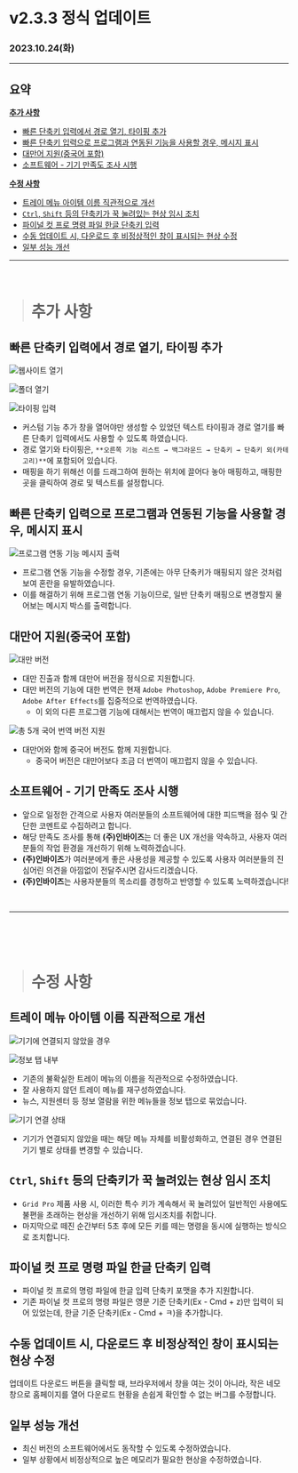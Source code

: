 # v2.3.3 정식 업데이트

### 2023.10.24(화)

---

## 요약

**[추가 사항](#추가-사항)**

- [빠른 단축키 입력에서 경로 열기, 타이핑 추가](#빠른-단축키-입력에서-경로-열기-타이핑-추가)
- [빠른 단축키 입력으로 프로그램과 연동된 기능을 사용할 경우, 메시지 표시](#빠른-단축키-입력으로-프로그램과-연동된-기능을-사용할-경우-메시지-표시)
- [대만어 지원(중국어 포함)](#대만어-지원중국어-포함)
- [소프트웨어 - 기기 만족도 조사 시행](#소프트웨어---기기-만족도-조사-시행)

**[수정 사항](#수정-사항)**

- [트레이 메뉴 아이템 이름 직관적으로 개선](#트레이-메뉴-아이템-이름-직관적으로-개선)
- [`Ctrl`, `Shift` 등의 단축키가 꾹 눌려있는 현상 임시 조치](#ctrl-shift-등의-단축키가-꾹-눌려있는-현상-임시-조치)
- [파이널 컷 프로 명령 파일 한글 단축키 입력](#파이널-컷-프로-명령-파일-한글-단축키-입력)
- [수동 업데이트 시, 다운로드 후 비정상적인 창이 표시되는 현상 수정](#수동-업데이트-시-다운로드-후-비정상적인-창이-표시되는-현상-수정)
- [일부 성능 개선](#일부-성능-개선)

---

<br />

> # 추가 사항

## 빠른 단축키 입력에서 경로 열기, 타이핑 추가

![웹사이트 열기](../assets/v2.3.3/open-path.gif)

![폴더 열기](../assets/v2.3.3/open-folder.gif)

![타이핑 입력](../assets/v2.3.3/text-typing.gif)

- 커스텀 기능 추가 창을 열어야만 생성할 수 있었던 텍스트 타이핑과 경로 열기를 빠른 단축키 입력에서도 사용할 수 있도록 하였습니다.
- 경로 열기와 타이핑은, `**오른쪽 기능 리스트 → 백그라운드 → 단축키 → 단축키 외(카테고리)**`에 포함되어 있습니다.
- 매핑을 하기 위해선 이를 드래그하여 원하는 위치에 끌어다 놓아 매핑하고, 매핑한 곳을 클릭하여 경로 및 텍스트를 설정합니다.

## 빠른 단축키 입력으로 프로그램과 연동된 기능을 사용할 경우, 메시지 표시

![프로그램 연동 기능 메시지 출력](../assets/v2.3.3/linked-functions.gif)

- 프로그램 연동 기능을 수정할 경우, 기존에는 아무 단축키가 매핑되지 않은 것처럼 보여 혼란을 유발하였습니다.
- 이를 해결하기 위해 프로그램 연동 기능이므로, 일반 단축키 매핑으로 변경할지 물어보는 메시지 박스를 출력합니다.

## 대만어 지원(중국어 포함)

![대만 버전](../assets/v2.3.3/taiwan-version.gif)

- 대만 진출과 함께 대만어 버전을 정식으로 지원합니다.
- 대만 버전의 기능에 대한 번역은 현재 `Adobe Photoshop`, `Adobe Premiere Pro`, `Adobe After Effects`를 집중적으로 번역하였습니다.
    - 이 외의 다른 프로그램 기능에 대해서는 번역이 매끄럽지 않을 수 있습니다.

![총 5개 국어 번역 버전 지원](../assets/v2.3.3/translate-5.png)

- 대만어와 함께 중국어 버전도 함께 지원합니다.
    - 중국어 버전은 대만어보다 조금 더 번역이 매끄럽지 않을 수 있습니다.

## 소프트웨어 - 기기 만족도 조사 시행

- 앞으로 일정한 간격으로 사용자 여러분들의 소프트웨어에 대한 피드백을 점수 및 간단한 코멘트로 수집하려고 합니다.
- 해당 만족도 조사를 통해 **(주)인바이즈**는 더 좋은 UX 개선을 약속하고, 사용자 여러분들의 작업 환경을 개선하기 위해 노력하겠습니다.
- **(주)인바이즈**가 여러분에게 좋은 사용성을 제공할 수 있도록 사용자 여러분들의 진심어린 의견을 아낌없이 전달주시면 감사드리겠습니다.
- **(주)인바이즈**는 사용자분들의 목소리를 경청하고 반영할 수 있도록 노력하겠습니다!

<br />

---

<br />
<br />
<br />

> # 수정 사항

## 트레이 메뉴 아이템 이름 직관적으로 개선

![기기에 연결되지 않았을 경우](../assets/v2.3.3/not-connected.png)

![정보 탭 내부](../assets/v2.3.3/information-tab.png)

- 기존의 불확실한 트레이 메뉴의 이름을 직관적으로 수정하였습니다.
- 잘 사용하지 않던 트레이 메뉴를 재구성하였습니다.
- 뉴스, 지원센터 등 정보 열람을 위한 메뉴들을 정보 탭으로 묶었습니다.

![기기 연결 상태](../assets/v2.3.3/connected.png)

- 기기가 연결되지 않았을 때는 해당 메뉴 자체를 비활성화하고, 연결된 경우 연결된 기기 별로 상태를 변경할 수 있습니다.

## `Ctrl`, `Shift` 등의 단축키가 꾹 눌려있는 현상 임시 조치

- `Grid Pro` 제품 사용 시, 이러한 특수 키가 계속해서 꾹 눌려있어 일반적인 사용에도 불편을 초래하는 현상을 개선하기 위해 임시조치를 취합니다.
- 마지막으로 떼진 순간부터 5초 후에 모든 키를 떼는 명령을 동시에 실행하는 방식으로 조치합니다.

## 파이널 컷 프로 명령 파일 한글 단축키 입력

- 파이널 컷 프로의 명렁 파일에 한글 입력 단축키 포맷을 추가 지원합니다.
- 기존 파이널 컷 프로의 명령 파일은 영문 기준 단축키(Ex - Cmd + z)만 입력이 되어 있었는데, 한글 기준 단축키(Ex - Cmd + ㅋ)을 추가합니다.

## 수동 업데이트 시, 다운로드 후 비정상적인 창이 표시되는 현상 수정

업데이트 다운로드 버튼을 클릭할 때, 브라우저에서 창을 여는 것이 아니라, 작은 네모 창으로 홈페이지를 열어 다운로드 현황을 손쉽게 확인할 수 없는 버그를 수정합니다.

## 일부 성능 개선

- 최신 버전의 소프트웨어에서도 동작할 수 있도록 수정하였습니다.
- 일부 상황에서 비정상적으로 높은 메모리가 필요한 현상을 수정하였습니다.